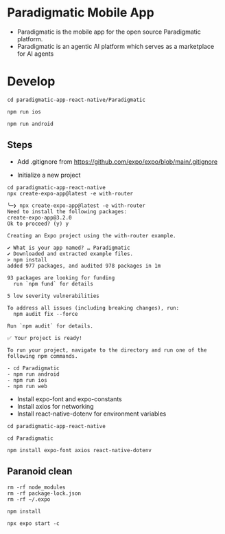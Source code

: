 # Paradigmatic Mobile App
- Paradigmatic is the mobile app for the open source Paradigmatic platform.
- Paradigmatic is an agentic AI platform which serves as a marketplace for AI agents

# Develop

```
cd paradigmatic-app-react-native/Paradigmatic

npm run ios

npm run android

```

## Steps 

* Add .gitignore from https://github.com/expo/expo/blob/main/.gitignore


* Initialize a new project
```
cd paradigmatic-app-react-native
npx create-expo-app@latest -e with-router
```

```
╰─❯ npx create-expo-app@latest -e with-router
Need to install the following packages:
create-expo-app@3.2.0
Ok to proceed? (y) y

Creating an Expo project using the with-router example.

✔ What is your app named? … Paradigmatic
✔ Downloaded and extracted example files.
> npm install
added 977 packages, and audited 978 packages in 1m

93 packages are looking for funding
  run `npm fund` for details

5 low severity vulnerabilities

To address all issues (including breaking changes), run:
  npm audit fix --force

Run `npm audit` for details.

✅ Your project is ready!

To run your project, navigate to the directory and run one of the following npm commands.

- cd Paradigmatic
- npm run android
- npm run ios
- npm run web
```

* Install expo-font and expo-constants
* Install axios for networking
* Install react-native-dotenv for environment variables

```
cd paradigmatic-app-react-native

cd Paradigmatic

npm install expo-font axios react-native-dotenv
```


## Paranoid clean

```
rm -rf node_modules
rm -rf package-lock.json
rm -rf ~/.expo

npm install

npx expo start -c
```